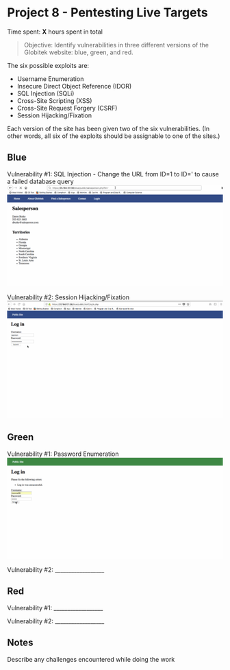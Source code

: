 # Project 8 - Pentesting Live Targets

Time spent: **X** hours spent in total

> Objective: Identify vulnerabilities in three different versions of the Globitek website: blue, green, and red.

The six possible exploits are:
* Username Enumeration
* Insecure Direct Object Reference (IDOR)
* SQL Injection (SQLi)
* Cross-Site Scripting (XSS)
* Cross-Site Request Forgery (CSRF)
* Session Hijacking/Fixation

Each version of the site has been given two of the six vulnerabilities. (In other words, all six of the exploits should be assignable to one of the sites.)

## Blue

Vulnerability #1: SQL Injection - Change the URL from ID=1 to ID=' to cause a failed database query 
![Alt Text](https://github.com/JoeyMaddox19/Week-8/blob/master/SQL%20-%20Blue.gif)

Vulnerability #2: Session Hijacking/Fixation
![Alt Text](https://github.com/JoeyMaddox19/Week-8/blob/master/Session%20-%20Blue.gif)


## Green

Vulnerability #1: Password Enumeration
![Alt Text](https://github.com/JoeyMaddox19/Week-8/blob/master/Password%20Enumeration%20-%20Green.gif)

Vulnerability #2: __________________


## Red

Vulnerability #1: __________________

Vulnerability #2: __________________


## Notes

Describe any challenges encountered while doing the work
